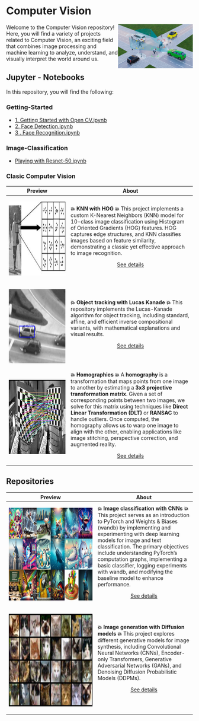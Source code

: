 # Computer Vision

<img align="right" width="40%" src="images/computervision.png"></img>

Welcome to the Computer Vision repository! Here, you will find a variety of projects related to Computer Vision, an exciting field that combines image processing and machine learning to analyze, understand, and visually interpret the world around us.

## Jupyter - Notebooks

In this repository, you will find the following:

### Getting-Started 

 - [1. Getting Started with Open CV.ipynb](https://github.com/JavierAM01/Computer-Vision/blob/main/Getting-Started/1.%20Getting%20Started%20with%20Open%20CV.ipynb)
 - [2. Face Detection.ipynb](https://github.com/JavierAM01/Computer-Vision/blob/main/Getting-Started/2.%20Face%20Detection.ipynb)
 - [3 . Face Recognition.ipynb](https://github.com/JavierAM01/Computer-Vision/blob/main/Getting-Started/3%20.%20Face%20Recognition.ipynb)

### Image-Classification

 - [Playing with Resnet-50.ipynb](https://github.com/JavierAM01/Computer-Vision/blob/main/Image-Classification/Playing%20with%20Resnet-50.ipynb)

### Clasic Computer Vision

| Preview | About |
|---------|-------|
| <p align="center">[<img width="1500" height="200" src="https://github.com/JavierAM01/Computer-Vision/blob/main/images/hog.jpg">](https://github.com/JavierAM01/Computer-Vision/blob/main/Classic_CV/KNN_with_HOG.ipynb)</p> | **:boom: KNN with HOG :boom:** This project implements a custom K-Nearest Neighbors (KNN) model for 10-class image classification using Histogram of Oriented Gradients (HOG) features. HOG captures edge structures, and KNN classifies images based on feature similarity, demonstrating a classic yet effective approach to image recognition. <p align="center"><a href="https://github.com/JavierAM01/Computer-Vision/blob/main/Classic_CV/KNN_with_HOG.ipynb">See details</a></p> |
| <p align="center">[<img width="1500" height="200" src="https://github.com/JavierAM01/Lucas-Kanade/blob/main/images/car.png">](https://github.com/JavierAM01/Lucas-Kanade)</p> | **:boom: Object tracking with Lucas Kanade :boom:** This repository implements the Lucas-Kanade algorithm for object tracking, including standard, affine, and efficient inverse compositional variants, with mathematical explanations and visual results. <p align="center"><a href="https://github.com/JavierAM01/Lucas-Kanade">See details</a></p> |
| <p align="center">[<img width="1500" height="200" src="https://github.com/JavierAM01/Computer-Vision/blob/main/images/homography.jpg">](https://github.com/JavierAM01/Computer-Vision/blob/main/Classic_CV/homography.ipynb)</p> | **:boom: Homographies :boom:** A **homography** is a transformation that maps points from one image to another by estimating a **3x3 projective transformation matrix**. Given a set of corresponding points between two images, we solve for this matrix using techniques like **Direct Linear Transformation (DLT)** or **RANSAC** to handle outliers. Once computed, the homography allows us to warp one image to align with the other, enabling applications like image stitching, perspective correction, and augmented reality. <p align="center"><a href="https://github.com/JavierAM01/Computer-Vision/blob/main/Classic_CV/homography.ipynb">See details</a></p> |

## Repositories


| Preview | About |
|---------|-------|
| <p align="center">[<img width="3000" height="250" src="https://github.com/JavierAM01/PyTorch-Foundations-Image-Text-Classification/blob/main/images/montage.jpg">](https://github.com/JavierAM01/PyTorch-Foundations-Image-Text-Classification)</p> | **:boom: Image classification with CNNs :boom:** This project serves as an introduction to PyTorch and Weights & Biases (wandb) by implementing and experimenting with deep learning models for image and text classification. The primary objectives include understanding PyTorch’s computation graphs, implementing a basic classifier, logging experiments with wandb, and modifying the baseline model to enhance performance. <p align="center"><a href="https://github.com/JavierAM01/PyTorch-Foundations-Image-Text-Classification">See details</a></p> |
| <p align="center">[<img width="3000" height="250" src="https://github.com/JavierAM01/Small_Difussion_Model/blob/main/images/cat2.png">](https://github.com/JavierAM01/Small_Difussion_Model)</p> | **:boom: Image generation with Diffusion models :boom:** This project explores different generative models for image synthesis, including Convolutional Neural Networks (CNNs), Encoder-only Transformers, Generative Adversarial Networks (GANs), and Denoising Diffusion Probabilistic Models (DDPMs). <p align="center"><a href="https://github.com/JavierAM01/Small_Difussion_Model">See details</a></p> |

